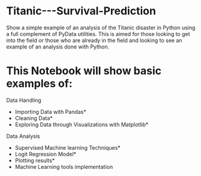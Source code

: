 # Titanic---Survival-Prediction
Show a simple example of an analysis of the Titanic disaster in Python using a full complement of PyData utilities. This is aimed for those looking to get into the field or those who are already in the field and looking to see an example of an analysis done with Python.

# This Notebook will show basic examples of:
Data Handling    
* Importing Data with Pandas*    
* Cleaning Data*    
* Exploring Data through Visualizations with Matplotlib*    

Data Analysis    
* Supervised Machine learning Techniques*    
* Logit Regression Model*    
* Plotting results*    
* Machine Learning tools implementation    
